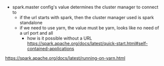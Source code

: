- spark.master config's value determines the cluster manager to connect to
	- if the url starts with spark, then the cluster manager used is spark standalone
	- if we need to use yarn, the value must be yarn, looks like no need of a url port and all
		- how is it possible without a URL
https://spark.apache.org/docs/latest/quick-start.html#self-contained-applications

https://spark.apache.org/docs/latest/running-on-yarn.html